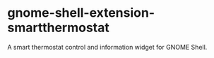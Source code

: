 # gnome-shell-extension-smartthermostat
A smart thermostat control and information widget for GNOME Shell.

